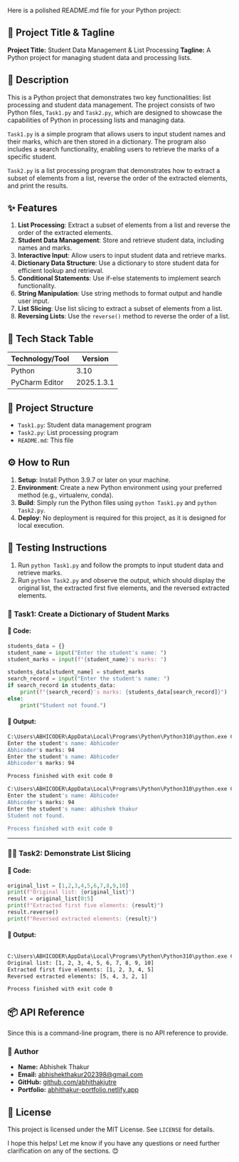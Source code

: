 Here is a polished README.md file for your Python project:

**🚀 Project Title & Tagline**
-------------------------

**Project Title:** Student Data Management & List Processing
**Tagline:** A Python project for managing student data and processing lists.

**📖 Description**
---------------

This is a Python project that demonstrates two key functionalities: list processing and student data management. The project consists of two Python files, `Task1.py` and `Task2.py`, which are designed to showcase the capabilities of Python in processing lists and managing data.

`Task1.py` is a simple program that allows users to input student names and their marks, which are then stored in a dictionary. The program also includes a search functionality, enabling users to retrieve the marks of a specific student.

`Task2.py` is a list processing program that demonstrates how to extract a subset of elements from a list, reverse the order of the extracted elements, and print the results.

**✨ Features**
------------

1. **List Processing**: Extract a subset of elements from a list and reverse the order of the extracted elements.
2. **Student Data Management**: Store and retrieve student data, including names and marks.
3. **Interactive Input**: Allow users to input student data and retrieve marks.
4. **Dictionary Data Structure**: Use a dictionary to store student data for efficient lookup and retrieval.
5. **Conditional Statements**: Use if-else statements to implement search functionality.
6. **String Manipulation**: Use string methods to format output and handle user input.
7. **List Slicing**: Use list slicing to extract a subset of elements from a list.
8. **Reversing Lists**: Use the `reverse()` method to reverse the order of a list.

**🧰 Tech Stack Table**
---------------------

| Technology/Tool | Version |
| --- | --- |
| Python | 3.10 |
| PyCharm Editor | 2025.1.3.1 |

**📁 Project Structure**
---------------------

* `Task1.py`: Student data management program
* `Task2.py`: List processing program
* `README.md`: This file


**⚙️ How to Run**
----------------

1. **Setup**: Install Python 3.9.7 or later on your machine.
2. **Environment**: Create a new Python environment using your preferred method (e.g., virtualenv, conda).
3. **Build**: Simply run the Python files using `python Task1.py` and `python Task2.py`.
4. **Deploy**: No deployment is required for this project, as it is designed for local execution.

**🧪 Testing Instructions**
-------------------------

1. Run `python Task1.py` and follow the prompts to input student data and retrieve marks.
2. Run `python Task2.py` and observe the output, which should display the original list, the extracted first five elements, and the reversed extracted elements.


### 🧮 Task1: Create a Dictionary of Student Marks

#### 🔹 Code:
```python
students_data = {}
student_name = input("Enter the student's name: ")
student_marks = input(f"{student_name}'s marks: ")

students_data[student_name] = student_marks
search_record = input("Enter the student's name: ")
if search_record in students_data: 
    print(f"{search_record}'s marks: {students_data[search_record]}")
else: 
    print("Student not found.")
```

#### 🔹 Output:
```bash
C:\Users\ABHICODER\AppData\Local\Programs\Python\Python310\python.exe C:\Users\ABHICODER\Documents\GitHub\Tute-Dude-advaced-python-course\ASSIGNMENT-5\Task1.py 
Enter the student's name: Abhicoder
Abhicoder's marks: 94
Enter the student's name: Abhicoder
Abhicoder's marks: 94

Process finished with exit code 0
```
```bash
C:\Users\ABHICODER\AppData\Local\Programs\Python\Python310\python.exe C:\Users\ABHICODER\Documents\GitHub\Tute-Dude-advaced-python-course\ASSIGNMENT-5\Task1.py 
Enter the student's name: Abhicoder
Abhicoder's marks: 94
Enter the student's name: abhishek thakur
Student not found.

Process finished with exit code 0

```
---

### 🙋‍♂️ Task2: Demonstrate List Slicing 

#### 🔹 Code:
```python
original_list = [1,2,3,4,5,6,7,8,9,10]
print(f"Original list: {original_list}")
result = original_list[0:5]
print(f"Extracted first five elements: {result}")
result.reverse()
print(f"Reversed extracted elements: {result}")

```

#### 🔹 Output:
```bash

C:\Users\ABHICODER\AppData\Local\Programs\Python\Python310\python.exe C:\Users\ABHICODER\Documents\GitHub\Tute-Dude-advaced-python-course\ASSIGNMENT-5\Task2.py 
Original list: [1, 2, 3, 4, 5, 6, 7, 8, 9, 10]
Extracted first five elements: [1, 2, 3, 4, 5]
Reversed extracted elements: [5, 4, 3, 2, 1]

Process finished with exit code 0

```


**📦 API Reference**
------------------

Since this is a command-line program, there is no API reference to provide.

### 👤 Author

- **Name:** Abhishek Thakur  
- **Email:** [abhishekthakur202398@gmail.com](mailto:abhishekthakur202398@gmail.com)  
- **GitHub:** [github.com/abhithakjutre](https://github.com/abhithakjutre)  
- **Portfolio:** [abhithakur-portfolio.netlify.app](https://abhithakur-portfolio.netlify.app/)

**📝 License**
----------

This project is licensed under the MIT License. See `LICENSE` for details.

I hope this helps! Let me know if you have any questions or need further clarification on any of the sections. 😊
